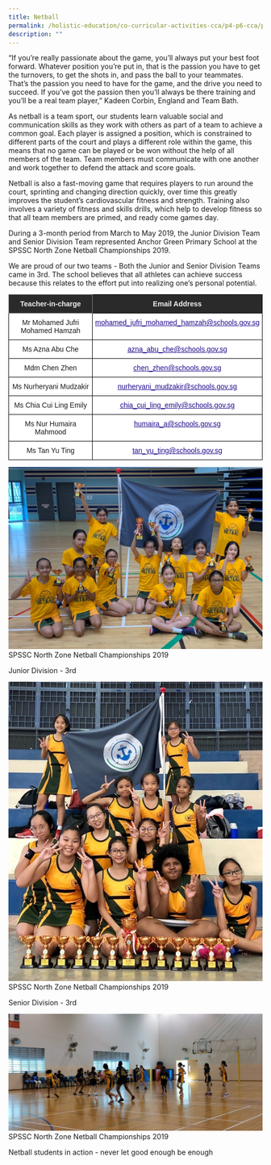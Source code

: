 ```yaml
---
title: Netball
permalink: /holistic-education/co-curricular-activities-cca/p4-p6-cca/physical/netball
description: ""
---
```

“If you’re really passionate about the game, you’ll always put your best foot forward. Whatever position you’re put in, that is the passion you have to get the turnovers, to get the shots in, and pass the ball to your teammates. That’s the passion you need to have for the game, and the drive you need to succeed. If you’ve got the passion then you’ll always be there training and you’ll be a real team player,” Kadeen Corbin, England and Team Bath. 

  

As netball is a team sport, our students learn valuable social and communication skills as they work with others as part of a team to achieve a common goal. Each player is assigned a position, which is constrained to different parts of the court and plays a different role within the game, this means that no game can be played or be won without the help of all members of the team. Team members must communicate with one another and work together to defend the attack and score goals.

  

Netball is also a fast-moving game that requires players to run around the court, sprinting and changing direction quickly, over time this greatly improves the student’s cardiovascular fitness and strength. Training also involves a variety of fitness and skills drills, which help to develop fitness so that all team members are primed, and ready come games day.  

  

During a 3-month period from March to May 2019, the Junior Division Team and Senior Division Team represented Anchor Green Primary School at the SPSSC North Zone Netball Championships 2019. 

  

We are proud of our two teams - Both the Junior and Senior Division Teams came in 3rd. The school believes that all athletes can achieve success because this relates to the effort put into realizing one’s personal potential.

<style type="text/css">
.tg  {border-collapse:collapse;border-spacing:0;}
.tg td{border-color:black;border-style:solid;border-width:1px;font-family:Arial, sans-serif;font-size:14px;
  overflow:hidden;padding:10px 5px;word-break:normal;}
.tg th{border-color:black;border-style:solid;border-width:1px;font-family:Arial, sans-serif;font-size:14px;
  font-weight:normal;overflow:hidden;padding:10px 5px;word-break:normal;}
.tg .tg-2705{background-color:#2A2A2A;color:#EEE;font-weight:bold;text-align:center;vertical-align:middle}
.tg .tg-8zvm{background-color:#2A2A2A;border-color:inherit;color:#EEE;font-weight:bold;text-align:center;vertical-align:middle}
.tg .tg-f4yw{background-color:#FFF;text-align:center;vertical-align:middle}
.tg .tg-0pyt{background-color:#FFF;color:#21088A;font-weight:bold;text-align:center;text-decoration:underline;vertical-align:top}
</style>
<table class="tg">
<thead>
  <tr>
    <th class="tg-8zvm"><span style="color:#EEE;background-color:#2A2A2A">Teacher-in-charge</span></th>
    <th class="tg-2705"><span style="color:#EEE;background-color:#2A2A2A">Email Address</span></th>
  </tr>
</thead>
<tbody>
  <tr>
    <td class="tg-f4yw">Mr Mohamed Jufri Mohamed Hamzah</td>
    <td class="tg-0pyt"><a href="mailto:mohamed_jufri_mohamed_hamzah@schools.gov.sg"><span style="font-weight:500;text-decoration:underline;color:#21088A">mohamed_jufri_mohamed_hamzah@schools.gov.sg</span></a></td>
  </tr>
  <tr>
    <td class="tg-f4yw">Ms Azna Abu Che</td>
    <td class="tg-0pyt"><a href="mailto:azna_abu_che@schools.gov.sg"><span style="font-weight:500;text-decoration:underline;color:#21088A">azna_abu_che@schools.gov.sg</span></a></td>
  </tr>
  <tr>
    <td class="tg-f4yw">Mdm Chen Zhen<br></td>
    <td class="tg-0pyt"><a href="mailto:chen_zhen@schools.gov.sg"><span style="font-weight:500;text-decoration:underline;color:#21088A">chen_zhen@schools.gov.sg</span></a><br></td>
  </tr>
  <tr>
    <td class="tg-f4yw">Ms Nurheryani Mudzakir<br></td>
    <td class="tg-0pyt"><a href="mailto:nurheryani_mudzakir@schools.gov.sg"><span style="font-weight:500;text-decoration:underline;color:#21088A">nurheryani_mudzakir@schools.gov.sg</span></a><br></td>
  </tr>
  <tr>
    <td class="tg-f4yw">Ms Chia Cui Ling Emily<br></td>
    <td class="tg-0pyt"><a href="mailto:chia_cui_ling_emily@schools.gov.sg"><span style="font-weight:500;text-decoration:underline;color:#21088A">chia_cui_ling_emily@schools.gov.sg</span></a><br></td>
  </tr>
  <tr>
    <td class="tg-f4yw">Ms Nur Humaira Mahmood<br></td>
    <td class="tg-0pyt"><a href="mailto:humaira_a@schools.gov.sg"><span style="font-weight:500;text-decoration:underline;color:#21088A">humaira_a@schools.gov.sg</span></a><br></td>
  </tr>
  <tr>
    <td class="tg-f4yw">Ms Tan Yu Ting<br></td>
    <td class="tg-0pyt"><a href="mailto:tan_yu_ting@schools.gov.sg"><span style="font-weight:500;text-decoration:underline;color:#21088A">tan_yu_ting@schools.gov.sg</span></a></td>
  </tr>
</tbody>
</table>

![SPSSC North Zone Netball Championships 2019 Junior Division - 3rd](/images/SPSSC%20North%20Zone%20Netball%20Championships%202019.jpg)
SPSSC North Zone Netball Championships 2019

Junior Division - 3rd

![SPSSC North Zone Netball Championships 2019 Senior Division - 3rd](/images/SPSSC%20North%20Zone%20Netball%20Championships%202019(2).jpg)
SPSSC North Zone Netball Championships 2019

Senior Division - 3rd

![SPSSC North Zone Netball Championships 2019 Netball students in action](/images/SPSSC%20North%20Zone%20Netball%20Championships%202019(3).jpg)
SPSSC North Zone Netball Championships 2019

Netball students in action - never let good enough be enough